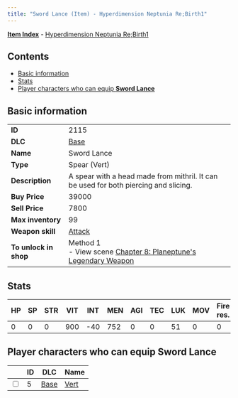```yaml
---
title: "Sword Lance (Item) - Hyperdimension Neptunia Re;Birth1"
---
```


[**Item Index**](/neptunia/rb1/item/index.html) - [Hyperdimension Neptunia Re;Birth1](/neptunia/rb1)

## Contents

- [Basic information](#basic-information)
- [Stats](#stats)
- [Player characters who can equip **Sword Lance**](#player-characters-who-can-equip-sword-lance)

## Basic information

|   |   |
| -- | -- |
| **ID** | 2115 |
| **DLC** | [Base](/neptunia/rb1/dlc/1-base.html) |
| **Name** | Sword Lance |
| **Type** | Spear (Vert) |
| **Description** | A spear with a head made from mithril. It can be used for both piercing and slicing. |
| **Buy Price** | 39000 |
| **Sell Price** | 7800 |
| **Max inventory** | 99 |
| **Weapon skill** | [Attack](/neptunia/rb1/skill/1-801-attack.html) |
| **To unlock in shop** | Method 1<br />- View scene [Chapter 8: Planeptune's Legendary Weapon](/neptunia/rb1/scene/1-804-chapter-8-planeptunes-legendary-weapon.html) |


## Stats

| HP | SP | STR | VIT | INT | MEN | AGI | TEC | LUK | MOV | Fire res. | Ice res. | Wind res. | Lightning res. |
| -- | -- | --- | --- | --- | --- | --- | --- | --- | --- | --------- | -------- | --------- | -------------- |
| 0 | 0 | 0 | 900 | -40 | 752 | 0 | 0 | 51 | 0 | 0 | 0 | 0 | 0 |


## Player characters who can equip **Sword Lance**

|    | ID | DLC | Name |
| -- | -- | --- | ---- |
| <input type="checkbox" id="rb1-player-1-5" class="trackbox" /> | 5 | [Base](/neptunia/rb1/dlc/1-base.html) | [Vert](/neptunia/rb1/player/1-5-vert.html) |
